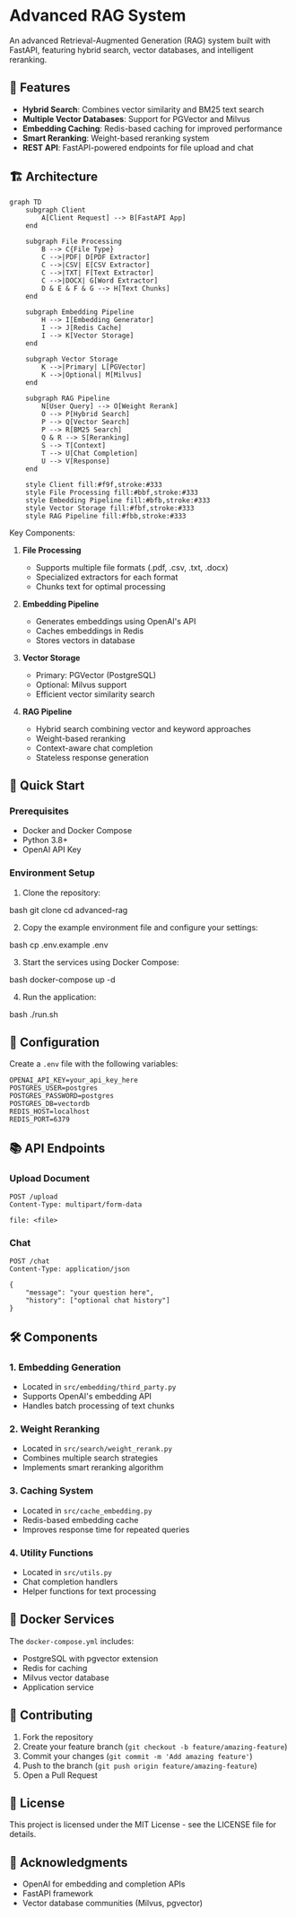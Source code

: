 # Advanced RAG System

An advanced Retrieval-Augmented Generation (RAG) system built with FastAPI, featuring hybrid search, vector databases, and intelligent reranking.

## 🌟 Features

- **Hybrid Search**: Combines vector similarity and BM25 text search
- **Multiple Vector Databases**: Support for PGVector and Milvus
- **Embedding Caching**: Redis-based caching for improved performance
- **Smart Reranking**: Weight-based reranking system
- **REST API**: FastAPI-powered endpoints for file upload and chat

## 🏗️ Architecture

```mermaid
graph TD
    subgraph Client
        A[Client Request] --> B[FastAPI App]
    end

    subgraph File Processing
        B --> C{File Type}
        C -->|PDF| D[PDF Extractor]
        C -->|CSV| E[CSV Extractor]
        C -->|TXT| F[Text Extractor]
        C -->|DOCX| G[Word Extractor]
        D & E & F & G --> H[Text Chunks]
    end

    subgraph Embedding Pipeline
        H --> I[Embedding Generator]
        I --> J[Redis Cache]
        I --> K[Vector Storage]
    end

    subgraph Vector Storage
        K -->|Primary| L[PGVector]
        K -->|Optional| M[Milvus]
    end

    subgraph RAG Pipeline
        N[User Query] --> O[Weight Rerank]
        O --> P[Hybrid Search]
        P --> Q[Vector Search]
        P --> R[BM25 Search]
        Q & R --> S[Reranking]
        S --> T[Context]
        T --> U[Chat Completion]
        U --> V[Response]
    end

    style Client fill:#f9f,stroke:#333
    style File Processing fill:#bbf,stroke:#333
    style Embedding Pipeline fill:#bfb,stroke:#333
    style Vector Storage fill:#fbf,stroke:#333
    style RAG Pipeline fill:#fbb,stroke:#333
```

Key Components:

1. **File Processing**
   - Supports multiple file formats (.pdf, .csv, .txt, .docx)
   - Specialized extractors for each format
   - Chunks text for optimal processing

2. **Embedding Pipeline**
   - Generates embeddings using OpenAI's API
   - Caches embeddings in Redis
   - Stores vectors in database

3. **Vector Storage**
   - Primary: PGVector (PostgreSQL)
   - Optional: Milvus support
   - Efficient vector similarity search

4. **RAG Pipeline**
   - Hybrid search combining vector and keyword approaches
   - Weight-based reranking
   - Context-aware chat completion
   - Stateless response generation

## 🚀 Quick Start

### Prerequisites

- Docker and Docker Compose
- Python 3.8+
- OpenAI API Key

### Environment Setup

1. Clone the repository:

bash
git clone <repository-url>
cd advanced-rag

2. Copy the example environment file and configure your settings:

bash
cp .env.example .env

3. Start the services using Docker Compose:

bash
docker-compose up -d

4. Run the application:

bash
./run.sh

## 🔧 Configuration

Create a `.env` file with the following variables:

```env
OPENAI_API_KEY=your_api_key_here
POSTGRES_USER=postgres
POSTGRES_PASSWORD=postgres
POSTGRES_DB=vectordb
REDIS_HOST=localhost
REDIS_PORT=6379
```

## 📚 API Endpoints

### Upload Document
```http
POST /upload
Content-Type: multipart/form-data

file: <file>
```

### Chat
```http
POST /chat
Content-Type: application/json

{
    "message": "your question here",
    "history": ["optional chat history"]
}
```

## 🛠️ Components

### 1. Embedding Generation
- Located in `src/embedding/third_party.py`
- Supports OpenAI's embedding API
- Handles batch processing of text chunks

### 2. Weight Reranking
- Located in `src/search/weight_rerank.py`
- Combines multiple search strategies
- Implements smart reranking algorithm

### 3. Caching System
- Located in `src/cache_embedding.py`
- Redis-based embedding cache
- Improves response time for repeated queries

### 4. Utility Functions
- Located in `src/utils.py`
- Chat completion handlers
- Helper functions for text processing

## 🐳 Docker Services

The `docker-compose.yml` includes:
- PostgreSQL with pgvector extension
- Redis for caching
- Milvus vector database
- Application service

## 🤝 Contributing

1. Fork the repository
2. Create your feature branch (`git checkout -b feature/amazing-feature`)
3. Commit your changes (`git commit -m 'Add amazing feature'`)
4. Push to the branch (`git push origin feature/amazing-feature`)
5. Open a Pull Request

## 📄 License

This project is licensed under the MIT License - see the LICENSE file for details.

## 🙏 Acknowledgments

- OpenAI for embedding and completion APIs
- FastAPI framework
- Vector database communities (Milvus, pgvector)

